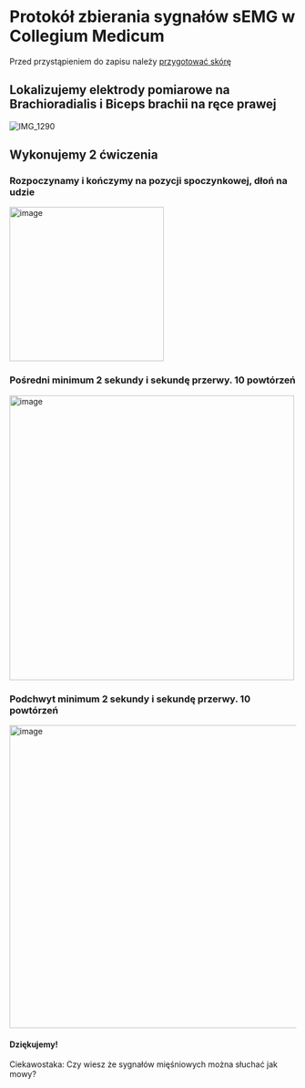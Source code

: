 # Protokół zbierania sygnałów sEMG w Collegium Medicum
Przed przystąpieniem do zapisu należy [przygotować skórę](https://github.com/informacja/EMG/tree/master/matlab/instrukcja#przygotowanie-przed-zbieraniem-sygnałów)

## Lokalizujemy elektrody pomiarowe na Brachioradialis i Biceps brachii na ręce prawej

![IMG_1290](https://github.com/informacja/Collegium-Medicum/assets/22752828/6fe0a35f-5fc2-4176-a360-d1bd977ee462)

## Wykonujemy 2 ćwiczenia

### Rozpoczynamy i kończymy na pozycji spoczynkowej, dłoń na udzie

<img width="271" alt="image" src="https://github.com/informacja/Collegium-Medicum/assets/22752828/4d13381d-3231-4615-ac92-0ffbe27b38eb">

### Pośredni minimum 2 sekundy i sekundę przerwy. 10 powtórzeń

<img width="500" alt="image" src="https://github.com/informacja/Collegium-Medicum/assets/22752828/49ca96bc-7276-4356-9248-0b9ac56e689b">

### Podchwyt minimum 2 sekundy i sekundę przerwy. 10 powtórzeń

<img width="532" alt="image" src="https://github.com/informacja/Collegium-Medicum/assets/22752828/68a00cbc-4290-47a8-a9dc-cbc93f842548">

#### Dziękujemy!
Ciekawostaka:
Czy wiesz że sygnałów mięśniowych można słuchać jak mowy?
